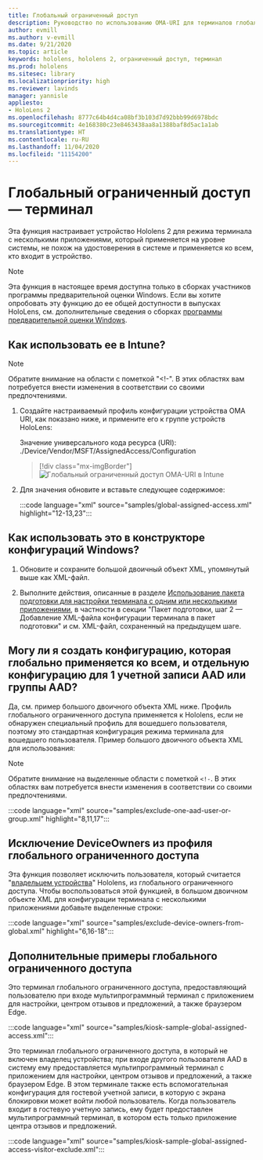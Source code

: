 ```yaml
---
title: Глобальный ограниченный доступ
description: Руководство по использованию OMA-URI для терминалов глобального ограниченного доступа
author: evmill
ms.author: v-evmill
ms.date: 9/21/2020
ms.topic: article
keywords: hololens, hololens 2, ограниченный доступ, терминал
ms.prod: hololens
ms.sitesec: library
ms.localizationpriority: high
ms.reviewer: lavinds
manager: yannisle
appliesto:
- HoloLens 2
ms.openlocfilehash: 8777c64b4d4ca08bf3b103d7d92bbb99d6978bdc
ms.sourcegitcommit: 4e168380c23e8463438aa8a1388baf8d5ac1a1ab
ms.translationtype: HT
ms.contentlocale: ru-RU
ms.lasthandoff: 11/04/2020
ms.locfileid: "11154200"
---
```

# Глобальный ограниченный доступ — терминал

Эта функция настраивает устройство Hololens 2 для режима терминала с несколькими приложениями, который применяется на уровне системы, не похож на удостоверения в системе и применяется ко всем, кто входит в устройство. 

> [!NOTE]
> Эта функция в настоящее время доступна только в сборках участников программы предварительной оценки Windows. Если вы хотите опробовать эту функцию до ее общей доступности в выпусках HoloLens, см. дополнительные сведения о сборках [программы предварительной оценки Windows](hololens-insider.md).
 
## Как использовать ее в Intune? 

> [!NOTE]
> Обратите внимание на области с пометкой "<!-". В этих областях вам потребуется внести изменения в соответствии со своими предпочтениями. 

1.  Создайте настраиваемый профиль конфигурации устройства OMA URI, как показано ниже, и примените его к группе устройств HoloLens: 

    Значение универсального кода ресурса (URI): ./Device/Vendor/MSFT/AssignedAccess/Configuration
   
    > [!div class="mx-imgBorder"]
    > ![Глобальный ограниченный доступ OMA-URI в Intune](images/global-assigned-access-omauri.png)

2.  Для значения обновите и вставьте следующее содержимое: 

    :::code language="xml" source="samples/global-assigned-access.xml" highlight="12-13,23":::

## Как использовать это в конструкторе конфигураций Windows? 
 
1.  Обновите и сохраните большой двоичный объект XML, упомянутый выше как XML-файл. 

2.  Выполните действия, описанные в разделе [Использование пакета подготовки для настройки терминала с одним или несколькими приложениями](https://docs.microsoft.com/hololens/hololens-kiosk#use-a-provisioning-package-to-set-up-a-single-app-or-multi-app-kiosk), в частности в секции "Пакет подготовки, шаг 2 — Добавление XML-файла конфигурации терминала в пакет подготовки" и см. XML-файл, сохраненный на предыдущем шаге. 

## Могу ли я создать конфигурацию, которая глобально применяется ко всем, и отдельную конфигурацию для 1 учетной записи AAD или группы AAD? 

Да, см. пример большого двоичного объекта XML ниже. Профиль глобального ограниченного доступа применяется к Hololens, если не обнаружен специальный профиль для вошедшего пользователя, поэтому это стандартная конфигурация режима терминала для вошедшего пользователя. Пример большого двоичного объекта XML для использования: 

> [!NOTE]
> Обратите внимание на выделенные области с пометкой `<!-`. В этих областях вам потребуется внести изменения в соответствии со своими предпочтениями. 

 :::code language="xml" source="samples/exclude-one-aad-user-or-group.xml" highlight="8,11,17":::

## Исключение DeviceOwners из профиля глобального ограниченного доступа

Эта функция позволяет исключить пользователя, который считается "[владельцем устройства](security-adminless-os.md)" Hololens, из глобального ограниченного доступа. Чтобы воспользоваться этой функцией, в большом двоичном объекте XML для конфигурации терминала с несколькими приложениями добавьте выделенные строки: 

 :::code language="xml" source="samples/exclude-device-owners-from-global.xml" highlight="6,16-18":::
 
## Дополнительные примеры глобального ограниченного доступа

Это терминал глобального ограниченного доступа, предоставляющий пользователю при входе мультипрограммный терминал с приложением для настройки, центром отзывов и предложений, а также браузером Edge.

:::code language="xml" source="samples/kiosk-sample-global-assigned-access.xml":::

Это терминал глобального ограниченного доступа, в который не включен владелец устройства; при входе другого пользователя AAD в систему ему предоставляется мультипрограммный терминал с приложением для настройки, центром отзывов и предложений, а также браузером Edge. В этом терминале также есть вспомогательная конфигурация для гостевой учетной записи, в которую с экрана блокировки может войти любой пользователь. Когда пользователь входит в гостевую учетную запись, ему будет предоставлен мультипрограммный терминал, в котором есть только приложение центра отзывов и предложений.

:::code language="xml" source="samples/kiosk-sample-global-assigned-access-visitor-exclude.xml":::


